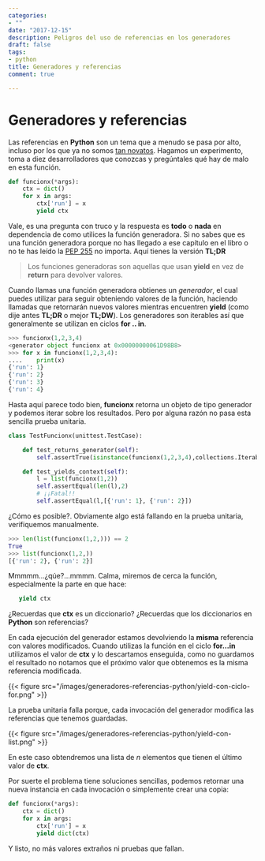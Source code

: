 ```yaml
---
categories:
- ""
date: "2017-12-15"
description: Peligros del uso de referencias en los generadores
draft: false
tags:
- python
title: Generadores y referencias
comment: true

---
```


# Generadores y referencias

Las referencias en **Python** son un tema que a menudo se pasa por alto, incluso
por los que ya no somos [tan novatos](https://stackoverflow.com/questions/47552529/obscure-iterator-behavior-in-python).
Hagamos un experimento, toma a diez desarrolladores que conozcas y
pregúntales qué hay de malo en esta función.

```python
def funcionx(*args):
    ctx = dict()
    for x in args:
        ctx['run'] = x
        yield ctx
```

Vale, es una pregunta con truco y la respuesta es **todo** o **nada** en
dependencia de como utilices la función generadora. Si no sabes que es una
función generadora porque no has llegado a ese capítulo en el libro o no te has
leído la [PEP 255](https://www.python.org/dev/peps/pep-0255 ) no importa. Aquí
tienes la versión **TL;DR**

> Los funciones generadoras son aquellas que usan **yield** en vez de **return**
> para devolver valores.

Cuando llamas una función generadora obtienes un *generador*, el cual puedes
utilizar para seguir obteniendo valores de la función, haciendo llamadas que
retornarán nuevos valores mientras encuentren **yield** (como dije antes
**TL;DR** o mejor **TL;DW**). Los generadores son iterables así que generalmente
se utilizan en ciclos **for .. in**.

```python
>>> funcionx(1,2,3,4)
<generator object funcionx at 0x00000000061D98B8>
>>> for x in funcionx(1,2,3,4):
....    print(x)
{'run': 1}
{'run': 2}
{'run': 3}
{'run': 4}
```

Hasta aquí parece todo bien, **funcionx** retorna un objeto de tipo generador y
podemos iterar sobre los resultados. Pero por alguna razón no pasa esta sencilla
prueba unitaria.

```python
class TestFuncionx(unittest.TestCase):

    def test_returns_generator(self):
        self.assertTrue(isinstance(funcionx(1,2,3,4),collections.Iterable))

    def test_yields_context(self):
        l = list(funcionx(1,2))
        self.assertEqual(len(l),2)
        # ¡¡Fatal!!
        self.assertEqual(l,[{'run': 1}, {'run': 2}])
```
¿Cómo es posible?. Obviamente algo está fallando en la prueba unitaria, verifiquemos manualmente.

```python
>>> len(list(funcionx(1,2,))) == 2
True
>>> list(funcionx(1,2,))
[{'run': 2}, {'run': 2}]
```
Mmmmm...¿qúe?...mmmm. Calma, miremos de cerca la función, especialmente la parte en que hace:

 ```python
    yield ctx
```
¿Recuerdas que **ctx** es un diccionario? ¿Recuerdas que los diccionarios en **Python** son referencias?

En cada ejecución del generador estamos devolviendo la **misma** referencia con
valores modificados. Cuando utilizas la función en el ciclo **for...in**
utilizamos el valor de **ctx** y lo descartamos enseguida, como no guardamos el
resultado no notamos que el próximo valor que obtenemos es la misma referencia
modificada.

{{< figure src="/images/generadores-referencias-python/yield-con-ciclo-for.png" >}}

La prueba unitaria falla porque, cada invocación del generador modifica las
referencias que tenemos guardadas.

{{< figure src="/images/generadores-referencias-python/yield-con-list.png" >}}

En este caso obtendremos una lista de *n* elementos que tienen el último valor
de **ctx**.

Por suerte el problema tiene soluciones sencillas, podemos retornar una nueva
instancia en cada invocación o simplemente crear una copia:

```python
def funcionx(*args):
    ctx = dict()
    for x in args:
        ctx['run'] = x
        yield dict(ctx)
```

Y listo, no más valores extraños ni pruebas que fallan.

